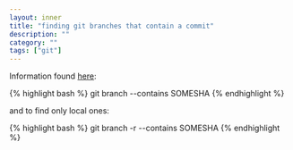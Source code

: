 ```yaml
---
layout: inner
title: "finding git branches that contain a commit"
description: ""
category: ""
tags: ["git"]
---
```

Information found [here](http://stackoverflow.com/questions/1419623/how-to-list-branches-that-contain-a-given-commit):

{% highlight bash %}
git branch --contains SOMESHA
{% endhighlight %}

and to find only local ones:

{% highlight bash %}
git branch -r --contains SOMESHA
{% endhighlight %}
